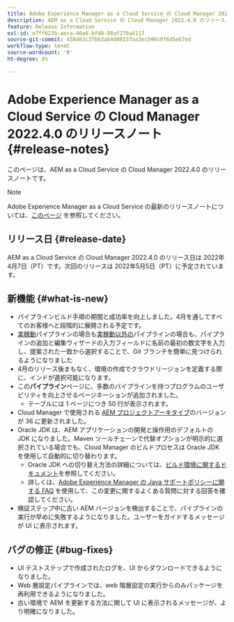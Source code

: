 ```yaml
---
title: Adobe Experience Manager as a Cloud Service の Cloud Manager 2022.4.0 のリリースノート
description: AEM as a Cloud Service の Cloud Manager 2022.4.0 のリリースノートです。
feature: Release Information
exl-id: e7ff623b-aeca-40a6-bf48-98af270a4117
source-git-commit: 458d63c27bb2ab4d09237aa3ecb96c0f6d5e67ed
workflow-type: tm+mt
source-wordcount: '0'
ht-degree: 0%

---
```


# Adobe Experience Manager as a Cloud Service の Cloud Manager 2022.4.0 のリリースノート {#release-notes}

このページは、AEM as a Cloud Service の Cloud Manager 2022.4.0 のリリースノートです。

>[!NOTE]
>
>Adobe Experience Manager as a Cloud Service の最新のリリースノートについては、[このページ](/help/release-notes/release-notes-cloud/release-notes-current.md) を参照してください。

## リリース日 {#release-date}

AEM as a Cloud Service の Cloud Manager 2022.4.0 のリリース日は 2022年4月7日（PT）です。次回のリリースは 2022年5月5日（PT）に予定されています。

## 新機能 {#what-is-new}

* パイプラインビルド手順の期間と成功率を向上しました。4月を通してすべてのお客様へと段階的に展開される予定です。
* [実稼動](/help/implementing/cloud-manager/configuring-pipelines/configuring-production-pipelines.md)パイプラインの場合も[実稼動以外の](/help/implementing/cloud-manager/configuring-pipelines/configuring-non-production-pipelines.md)パイプラインの場合も、パイプラインの追加と編集ウィザードの入力フィールドに名前の最初の数文字を入力し、提案された一致から選択することで、Git ブランチを簡単に見つけられるようになりました
* 4月のリリース後まもなく、環境の作成でクラウドリージョンを定義する際に、インドが選択可能になります。
* この&#x200B;**パイプライン**&#x200B;ページに、多数のパイプラインを持つプログラムのユーザビリティを向上させるページネーションが追加されました。
   * テーブルには 1 ページにつき 50 行が表示されます。
* Cloud Manager で使用される [AEM プロジェクトアーキタイプ](https://experienceleague.adobe.com/docs/experience-manager-core-components/using/developing/archetype/overview.html?lang=ja)のバージョンが 36 に更新されました。
* Oracle JDK は、AEM アプリケーションの開発と操作用のデフォルトの JDK になりました。Maven ツールチェーンで代替オプションが明示的に選択されている場合でも、Cloud Manager のビルドプロセスは Oracle JDK を使用して自動的に切り替わります。
   * Oracle JDK への切り替え方法の詳細については、[ビルド環境に関するドキュメント](/help/implementing/cloud-manager/getting-access-to-aem-in-cloud/build-environment-details.md#using-java-support)を参照してください。
   * 詳しくは、[Adobe Experience Manager の Java サポートポリシーに関する FAQ](https://experienceleague.adobe.com/docs/experience-manager-65/assets/Java_Policy_for_Adobe_Experience_Manager.pdf) を使用して、この変更に関するよくある質問に対する回答を確認してください。
* 検証ステップ中に古い AEM バージョンを検出することで、パイプラインの実行が早めに失敗するようになりました。ユーザーをガイドするメッセージが UI に表示されます。

## バグの修正 {#bug-fixes}

* UI テストステップで作成されたログを、UI からダウンロードできるようになりました。
* Web 層設定パイプラインでは、web 階層設定の実行からのみパッケージを再利用できるようになりました。
* 古い環境で AEM を更新する方法に関して UI に表示されるメッセージが、より明確になりました。
